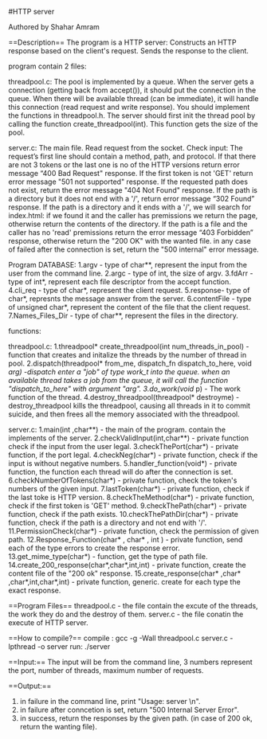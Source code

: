#HTTP server

Authored by Shahar Amram


==Description==
The program is a HTTP server:
Constructs an HTTP response based on the client's request.
Sends the response to the client.

program contain 2 files:

threadpool.c:
The pool is implemented by a queue. When the server gets a connection (getting back from accept()), it should put the connection in the queue. When there will be available thread (can be immediate), it will handle this connection (read request and write response).
You should implement the functions in threadpool.h.
The server should first init the thread pool by calling the function create_threadpool(int).
This function gets the size of the pool.


server.c:
The main file.
Read request from the socket.
Check input: The request’s first line should contain a method, path, and protocol.
If that there are not 3 tokens or the last one is no of the HTTP versions return error message “400 Bad Request" response.
If the first token is not 'GET' return error message "501 not supported" response.
If the requested path does not exist, return the error message "404 Not Found" response.
If the path is a directory but it does not end with a '/', return error message “302 Found” response.
If the path is a directory and it ends with a '/',  we will search for index.html: if we found it and the caller has premissions we return the page, otherwise return the contents of the directory.
If the path is a file and the caller has no 'read' premissions return the error message “403 Forbidden” response, otherwise return the "200 OK" with the wanted file.
in any case of failed after the connection is set, return the "500 internal" error message.



Program DATABASE:
1.argv - type of char**, represent the input from the user from the command line.
2.argc - type of int, the size of argv.
3.fdArr - type of int*, represent each file descriptor from the accept function.
4.cli_req - type of char*, represent the client request.
5.response- type of char*, represnts the message answer from the server.
6.contentFile - type of unsigned char*, represent the content of the file that the client request.
7.Names_Files_Dir - type of char**, represent the files in the directory.



functions:

threadpool.c:
1.threadpool* create_threadpool(int num_threads_in_pool) - function that creates and initalize the threads by the number of thread in pool.
2.dispatch(threadpool* from_me, dispatch_fn dispatch_to_here, void *arg) -dispatch enter a "job" of type work_t into the queue. when an available thread takes a job from the queue, it will call the function "dispatch_to_here" with argument "arg".
3.do_work(void* p) - The work function of the thread.
4.destroy_threadpool(threadpool* destroyme) -  destroy_threadpool kills the threadpool, causing all threads in it to commit suicide, and then frees all the memory associated with the threadpool.

server.c:
1.main(int ,char**) - the main of the program. contain the implements of the server.
2.checkValidInput(int,char**) - private function check if the input from the user legal.
3.checkThePort(char*) - private function, if the port legal.
4.checkNeg(char*) - private function, check if the input is without negative numbers.
5.handler_function(void*) - private function, the function each thread will do after the connection is set.
6.checkNumberOfTokens(char*) - private function, check the token's numbers of the given input.
7.lastToken(char*) - private function, check if the last toke is HTTP version.
8.checkTheMethod(char*) - private function, check if the first token is 'GET' method.
9.checkThePath(char*) - private function, check if the path exists.
10.checkThePathDir(char*) - private function, check if the path is a directory and not end with '/'.
11.PermissionCheck(char*) - private function, check the permission of given path.
12.Response_Function(char* , char* , int ) - private function, send each of the type errors to create the response error.
13.get_mime_type(char*) - function, get the type of path file.
14.create_200_response(char*,char*,int,int) - private function, create the content file of the "200 ok" response.
15.create_response(char* ,char* ,char*,int,char*,int) - private function, generic. create for each type the exact response.


==Program Files==
threadpool.c - the file contain the excute of the threads, the work they do and the destroy of them.
server.c - the file conatin the execute of HTTP server.


==How to compile?==
compile : gcc -g -Wall threadpool.c server.c -lpthread -o server
run: ./server

==Input:==
The input will be from the command line, 3 numbers represent the port, number of threads, maximum number of requests.

==Output:==

1. in failure in the command line, print "Usage: server <port> <pool-size> <max-number-of-request>\n".
2. in failure after conncetion is set, return "500 Internal Server Error".
3. in success, return the responses by the given path. (in case of 200 ok, return the wanting file).




